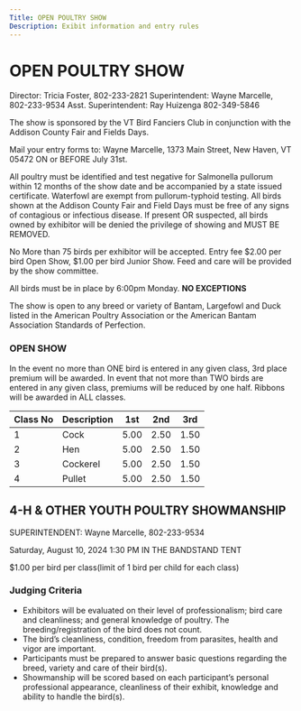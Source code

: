 ```yaml
---
Title: OPEN POULTRY SHOW
Description: Exibit information and entry rules
---
```

# OPEN POULTRY SHOW

Director:  Tricia Foster, 802-233-2821
Superintendent:  Wayne Marcelle, 802-233-9534
Asst. Superintendent:  Ray Huizenga 802-349-5846

The show is sponsored by the VT Bird Fanciers Club in conjunction with the Addison County
Fair and Fields Days.

Mail your entry forms to: Wayne Marcelle, 1373 Main Street, New Haven, VT 05472 ON or
BEFORE July 31st.

All poultry must be identified and test negative for Salmonella pullorum within 12 months of
the show date and be accompanied by a state issued certificate. Waterfowl are exempt from 
pullorum-typhoid testing. All birds shown at the Addison County Fair and Field Days must be
free of any signs of contagious or infectious disease. If present OR suspected, all birds owned
by exhibitor will be denied the privilege of showing and MUST BE REMOVED.

No More than 75 birds per exhibitor will be accepted. Entry fee $2.00 per bird Open Show,
$1.00 per bird Junior Show. Feed and care will be provided by the show committee.

All birds must be in place by 6:00pm Monday. **NO EXCEPTIONS**

The show is open to any breed or variety of Bantam, Largefowl and Duck listed in the American
Poultry Association or the American Bantam Association Standards of Perfection.

### OPEN SHOW

In the event no more than ONE bird is entered in any given class, 3rd place premium will
be awarded. In event that not more than TWO birds are entered in any given class, premiums
will be reduced by one half. Ribbons will be awarded in ALL classes.

| Class No | Description | 1st  | 2nd  | 3rd  |
| -------- | ----------- | ---- | ---- | ---- |
| 1        | Cock        | 5.00 | 2.50 | 1.50 |
| 2        | Hen         | 5.00 | 2.50 | 1.50 |
| 3        | Cockerel    | 5.00 | 2.50 | 1.50 |
| 4        | Pullet      | 5.00 | 2.50 | 1.50 |

## 4-H & OTHER YOUTH POULTRY SHOWMANSHIP

SUPERINTENDENT:  Wayne Marcelle, 802-233-9534

Saturday, August 10, 2024 1:30 PM IN THE BANDSTAND TENT

$1.00 per bird per class(limit of 1 bird per child for each class)

### Judging Criteria

* Exhibitors will be evaluated on their level of professionalism; bird care and cleanliness; and
  general knowledge of poultry. The breeding/registration of the bird does not count. 
* The bird’s cleanliness, condition, freedom from parasites, health and vigor are important. 
* Participants must be prepared to answer basic questions regarding the breed, variety and care of their bird(s). 
* Showmanship will be scored based on each participant’s personal professional
  appearance, cleanliness of their exhibit, knowledge and ability to handle the bird(s).